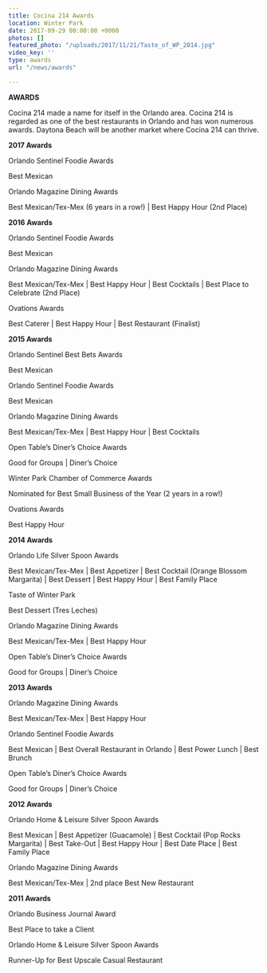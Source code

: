 ```yaml
---
title: Cocina 214 Awards
location: Winter Park
date: 2017-09-29 00:00:00 +0000
photos: []
featured_photo: "/uploads/2017/11/21/Taste_of_WP_2014.jpg"
video_key: ''
type: awards
url: "/news/awards"

---
```

**AWARDS**

Cocina 214 made a name for itself in the Orlando area. Cocina 214 is regarded as one of the best restaurants in Orlando and has won numerous awards. Daytona Beach will be another market where Cocina 214 can thrive.

**2017 Awards**

Orlando Sentinel Foodie Awards

Best Mexican

Orlando Magazine Dining Awards

Best Mexican/Tex-Mex  (6 years in a row!)  | Best Happy Hour (2nd Place)

**2016 Awards**

Orlando Sentinel Foodie Awards

Best Mexican

Orlando Magazine Dining Awards

Best Mexican/Tex-Mex   | Best Happy Hour | Best Cocktails | Best Place to Celebrate (2nd Place)

Ovations Awards

Best Caterer | Best Happy Hour | Best Restaurant (Finalist)

**2015 Awards**

Orlando Sentinel Best Bets Awards

Best Mexican

Orlando Sentinel Foodie Awards

Best Mexican

Orlando Magazine Dining Awards

Best Mexican/Tex-Mex   |  Best Happy Hour | Best Cocktails

Open Table’s Diner’s Choice Awards

Good for Groups | Diner’s Choice

Winter Park Chamber of Commerce Awards

Nominated for Best Small Business of the Year (2 years in a row!)

Ovations Awards

Best Happy Hour

**2014 Awards**

Orlando Life Silver Spoon Awards

Best Mexican/Tex-Mex | Best Appetizer | Best Cocktail (Orange Blossom Margarita) | Best Dessert | Best Happy Hour | Best Family Place

Taste of Winter Park

Best Dessert (Tres Leches)

Orlando Magazine Dining Awards

Best Mexican/Tex-Mex   |  Best Happy Hour

Open Table’s Diner’s Choice Awards

Good for Groups | Diner’s Choice

**2013 Awards**

Orlando Magazine Dining Awards

Best Mexican/Tex-Mex   |  Best Happy Hour

Orlando Sentinel Foodie Awards

Best Mexican | Best Overall Restaurant in Orlando |  Best Power Lunch | Best Brunch

Open Table’s Diner’s Choice Awards

Good for Groups | Diner’s Choice

**2012 Awards**

Orlando Home & Leisure Silver Spoon Awards

Best Mexican | Best Appetizer (Guacamole) | Best Cocktail (Pop Rocks Margarita) | Best Take-Out | Best Happy Hour | Best Date Place | Best Family Place

Orlando Magazine Dining Awards

Best Mexican/Tex-Mex | 2nd place Best New Restaurant

**2011 Awards**

Orlando Business Journal Award

Best Place to take a Client

Orlando Home & Leisure Silver Spoon Awards

Runner-Up for Best Upscale Casual Restaurant
